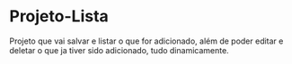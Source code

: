 # Projeto-Lista
Projeto que vai salvar e listar o que for adicionado, além de poder editar e deletar o que ja tiver sido adicionado, tudo dinamicamente.
